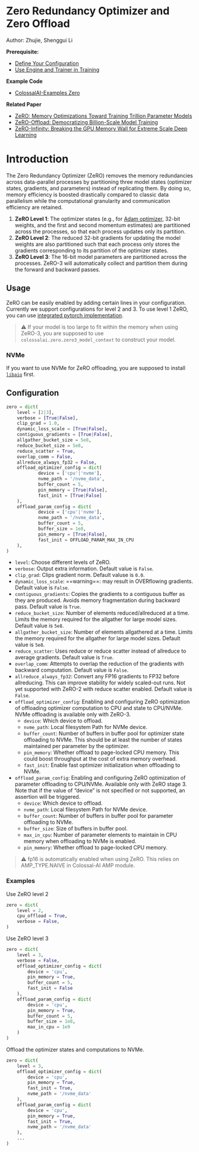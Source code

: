 # Zero Redundancy Optimizer and Zero Offload

Author: Zhujie, Shenggui Li

**Prerequisite:**
- [Define Your Configuration](../basics/define_your_config.md)
- [Use Engine and Trainer in Training](../basics/engine_trainer.md)

**Example Code**
- [ColossalAI-Examples Zero](https://github.com/hpcaitech/ColossalAI-Examples/tree/main/features/zero)

**Related Paper**
- [ZeRO: Memory Optimizations Toward Training Trillion Parameter Models](https://arxiv.org/abs/1910.02054)
- [ZeRO-Offload: Democratizing Billion-Scale Model Training](https://arxiv.org/abs/2101.06840)
- [ZeRO-Infinity: Breaking the GPU Memory Wall for Extreme Scale Deep Learning](https://arxiv.org/abs/2104.07857)


# Introduction

The Zero Redundancy Optimizer (ZeRO) removes the memory redundancies across data-parallel processes by partitioning three 
model states (optimizer states, gradients, and parameters) instead of replicating them. 
By doing so, memory efficiency is boosted drastically compared to classic data parallelism while the computational granularity 
and communication efficiency are retained.

1. **ZeRO Level 1**: The optimizer states (e.g., for [Adam optimizer](https://arxiv.org/abs/1412.6980), 32-bit weights, and the 
first and second momentum estimates) are partitioned across the processes, so that each process updates only its partition.
2. **ZeRO Level 2**: The reduced 32-bit gradients for updating the model weights are also partitioned such that each process 
only stores the gradients corresponding to its partition of the optimizer states.
3. **ZeRO Level 3**: The 16-bit model parameters are partitioned across the processes. ZeRO-3 will automatically collect and 
partition them during the forward and backward passes.


## Usage

ZeRO can be easily enabled by adding certain lines in your configuration. Currently we support configurations for level 2 and 3. To use level 1 ZeRO, you can use [integrated pytorch implementation](https://pytorch.org/tutorials/recipes/zero_redundancy_optimizer.html).

> ⚠️ If your model is too large to fit within the memory when using ZeRO-3, you are supposed to use `colossalai.zero.zero3_model_context` to construct your model.

### NVMe

If you want to use NVMe for ZeRO offloading, you are supposed to install [`libaio`](https://pagure.io/libaio) first.

## Configuration

```python
zero = dict(
    level = [2|3],
    verbose = [True|False],
    clip_grad = 1.0,
    dynamic_loss_scale = [True|False],
    contiguous_gradients = [True|False],
    allgather_bucket_size = 5e8,
    reduce_bucket_size = 5e8,
    reduce_scatter = True,
    overlap_comm = False,
    allreduce_always_fp32 = False,
    offload_optimizer_config = dict(
            device = ['cpu'|'nvme'],
            nvme_path = '/nvme_data',
            buffer_count = 5,
            pin_memory = [True|False],
            fast_init = [True|False]
    ),
    offload_param_config = dict(
            device = ['cpu'|'nvme'],
            nvme_path = '/nvme_data',
            buffer_count = 5,
            buffer_size = 1e8,
            pin_memory = [True|False],
            fast_init = OFFLOAD_PARAM_MAX_IN_CPU
    ),
)
```

- `level`: Choose different levels of ZeRO.
- `verbose`: Output extra information. Default value is `False`.
- `clip_grad`: Clips gradient norm. Default valuse is `0.0`.
- `dynamic_loss_scale`: ==warning==: may result in OVERflowing gradients. Default value is `False`.
- `contiguous_gradients`: Copies the gradients to a contiguous buffer as they are produced. Avoids memory fragmentation during backward pass. Default value is `True`.
- `reduce_bucket_size`: Number of elements reduced/allreduced at a time. Limits the memory required for the allgather for large model sizes. Default value is `5e8`.
- `allgather_bucket_size`: Number of elements allgathered at a time. Limits the memory required for the allgather for large model sizes. Default value is `5e8`.
- `reduce_scatter`: Uses reduce or reduce scatter instead of allreduce to average gradients. Default value is `True`.
- `overlap_comm`: Attempts to overlap the reduction of the gradients with backward computation. Default value is `False`.
- `allreduce_always_fp32`: Convert any FP16 gradients to FP32 before allreducing. This can improve stability for widely scaled-out runs. Not yet supported with ZeRO-2 with reduce scatter enabled. Default value is `False`.
- `offload_optimizer_config`: Enabling and configuring ZeRO optimization of offloading optimizer computation to CPU and state to CPU/NVMe. NVMe offloading is available only with ZeRO-3.
   - `device`: Which device to offload.
   - `nvme_path`: Local filesystem Path for NVMe device.
   - `buffer_count`: Number of buffers in buffer pool for optimizer state offloading to NVMe. This should be at least the number of states maintained per parameter by the optimizer.
   - `pin_memory`: Whether offload to page-locked CPU memory. This could boost throughput at the cost of extra memory overhead.
   - `fast_init`: Enable fast optimizer initialization when offloading to NVMe.
- `offload_param_config`: Enabling and configuring ZeRO optimization of parameter offloading to CPU/NVMe. Available only with ZeRO stage 3. Note that if the value of “device” is not specified or not supported, an assertion will be triggered.
   - `device`: Which device to offload.
   - `nvme_path`: Local filesystem Path for NVMe device.
   - `buffer_count`: Number of buffers in buffer pool for parameter offloading to NVMe.
   - `buffer_size`: Size of buffers in buffer pool.
   - `max_in_cpu`: Number of parameter elements to maintain in CPU memory when offloading to NVMe is enabled.
   - `pin_memory`: Whether offload to page-locked CPU memory.


> ⚠️ fp16 is automatically enabled when using ZeRO. This relies on AMP_TYPE.NAIVE in Colossal-AI AMP module.

### Examples

Use ZeRO level 2

```python
zero = dict(
    level = 2,
    cpu_offload = True,
    verbose = False,
)
```

Use ZeRO level 3

```python
zero = dict(
    level = 3,
    verbose = False,
    offload_optimizer_config = dict(
        device = 'cpu',
        pin_memory = True,
        buffer_count = 5,
        fast_init = False
    ),
    offload_param_config = dict(
        device = 'cpu',
        pin_memory = True,
        buffer_count = 5,
        buffer_size = 1e8,
        max_in_cpu = 1e9
    )
)
```

Offload the optimizer states and computations to NVMe.

```python
zero = dict(
    level = 3,
    offload_optimizer_config = dict(
        device = 'cpu',
        pin_memory = True,
        fast_init = True,
        nvme_path = '/nvme_data'
    ),
    offload_param_config = dict(
        device = 'cpu',
        pin_memory = True,
        fast_init = True,
        nvme_path = '/nvme_data'
    ),
    ...
)
```